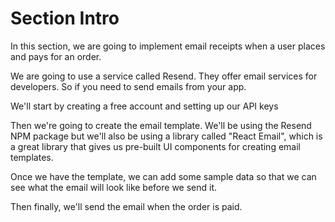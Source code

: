 # Section Intro

In this section, we are going to implement email receipts when a user places and pays for an order.

We are going to use a service called Resend. They offer email services for developers. So if you need to send emails from your app.

We'll start by creating a free account and setting up our API keys

Then we're going to create the email template. We'll be using the Resend NPM package but we'll also be using a library called "React Email", which is a great library that gives us pre-built UI components for creating email templates.

Once we have the template, we can add some sample data so that we can see what the email will look like before we send it.

Then finally, we'll send the email when the order is paid.